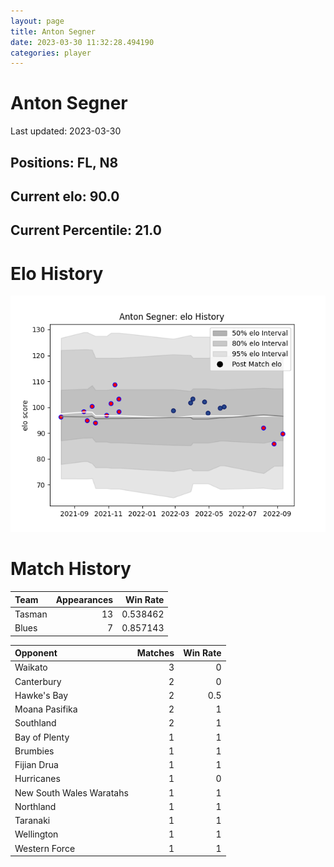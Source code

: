 ```yaml
---  
layout: page  
title: Anton Segner  
date: 2023-03-30 11:32:28.494190  
categories: player  
---
```

# Anton Segner


Last updated: 2023-03-30
## Positions: FL, N8

## Current elo: 90.0

## Current Percentile: 21.0

# Elo History


![elo history](history_AntonSegner.png)
# Match History


| Team   |   Appearances |   Win Rate |
|:-------|--------------:|-----------:|
| Tasman |            13 |   0.538462 |
| Blues  |             7 |   0.857143 |

| Opponent                 |   Matches |   Win Rate |
|:-------------------------|----------:|-----------:|
| Waikato                  |         3 |        0   |
| Canterbury               |         2 |        0   |
| Hawke's Bay              |         2 |        0.5 |
| Moana Pasifika           |         2 |        1   |
| Southland                |         2 |        1   |
| Bay of Plenty            |         1 |        1   |
| Brumbies                 |         1 |        1   |
| Fijian Drua              |         1 |        1   |
| Hurricanes               |         1 |        0   |
| New South Wales Waratahs |         1 |        1   |
| Northland                |         1 |        1   |
| Taranaki                 |         1 |        1   |
| Wellington               |         1 |        1   |
| Western Force            |         1 |        1   |